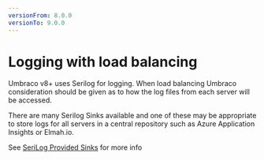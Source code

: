 ```yaml
---
versionFrom: 8.0.0
versionTo: 9.0.0
---
```


# Logging with load balancing

Umbraco v8+ uses Serilog for logging. When load balancing Umbraco consideration should be given as to how the log files from each server will be accessed.

There are many Serilog Sinks available and one of these may be appropriate to store logs for all servers in a central repository such as Azure Application Insights or Elmah.io.


See [SeriLog Provided Sinks](https://github.com/serilog/serilog/wiki/Provided-Sinks) for more info


